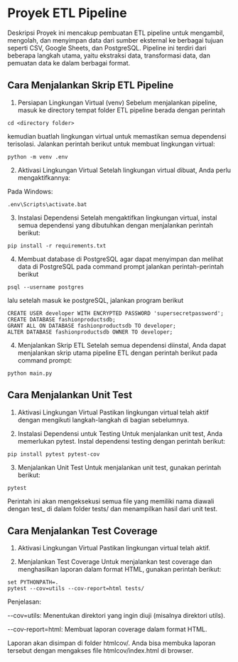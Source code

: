 # Proyek ETL Pipeline

Deskripsi
Proyek ini mencakup pembuatan ETL pipeline untuk mengambil, mengolah, dan menyimpan data dari sumber eksternal ke berbagai tujuan seperti CSV, Google Sheets, dan PostgreSQL. Pipeline ini terdiri dari beberapa langkah utama, yaitu ekstraksi data, transformasi data, dan pemuatan data ke dalam berbagai format.

## Cara Menjalankan Skrip ETL Pipeline
1. Persiapan Lingkungan Virtual (venv)
Sebelum menjalankan pipeline, masuk ke directory tempat folder ETL pipeline berada dengan perintah
```
cd <directory folder>
```
kemudian buatlah lingkungan virtual untuk memastikan semua dependensi terisolasi. Jalankan perintah berikut untuk membuat lingkungan virtual:
```
python -m venv .env
```
2. Aktivasi Lingkungan Virtual
Setelah lingkungan virtual dibuat, Anda perlu mengaktifkannya:

Pada Windows:
```
.env\Scripts\activate.bat
```
3. Instalasi Dependensi
Setelah mengaktifkan lingkungan virtual, instal semua dependensi yang dibutuhkan dengan menjalankan perintah berikut:
```
pip install -r requirements.txt
```
4. Membuat database di PostgreSQL agar dapat menyimpan dan melihat data di PostgreSQL
pada command prompt jalankan perintah-perintah berikut
```
psql --username postgres
```
lalu setelah masuk ke postgreSQL, jalankan program berikut
```
CREATE USER developer WITH ENCRYPTED PASSWORD 'supersecretpassword';
CREATE DATABASE fashionproductsdb;
GRANT ALL ON DATABASE fashionproductsdb TO developer;
ALTER DATABASE fashionproductsdb OWNER TO developer;
```
4. Menjalankan Skrip ETL
Setelah semua dependensi diinstal, Anda dapat menjalankan skrip utama pipeline ETL dengan perintah berikut pada command prompt:
```
python main.py
```
## Cara Menjalankan Unit Test
1. Aktivasi Lingkungan Virtual
Pastikan lingkungan virtual telah aktif dengan mengikuti langkah-langkah di bagian sebelumnya.

2. Instalasi Dependensi untuk Testing
Untuk menjalankan unit test, Anda memerlukan pytest. Instal dependensi testing dengan perintah berikut:
```
pip install pytest pytest-cov
```
3. Menjalankan Unit Test
Untuk menjalankan unit test, gunakan perintah berikut:
```
pytest
```
Perintah ini akan mengeksekusi semua file yang memiliki nama diawali dengan test_ di dalam folder tests/ dan menampilkan hasil dari unit test.

## Cara Menjalankan Test Coverage
1. Aktivasi Lingkungan Virtual
   Pastikan lingkungan virtual telah aktif.

3. Menjalankan Test Coverage
  Untuk menjalankan test coverage dan menghasilkan laporan dalam format HTML, gunakan perintah berikut:
  ```
  set PYTHONPATH=.
  pytest --cov=utils --cov-report=html tests/
  ```
  
  Penjelasan:
  
  --cov=utils: Menentukan direktori yang ingin diuji (misalnya direktori utils).
  
  --cov-report=html: Membuat laporan coverage dalam format HTML.
  
  Laporan akan disimpan di folder htmlcov/. Anda bisa membuka laporan tersebut dengan mengakses file htmlcov/index.html di browser.
  
